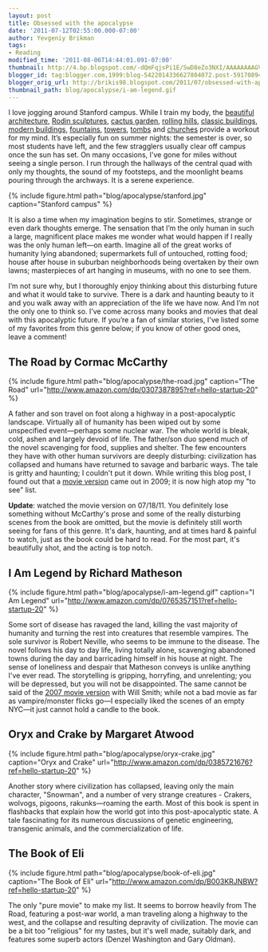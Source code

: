 ```yaml
---
layout: post
title: Obsessed with the apocalypse
date: '2011-07-12T02:55:00.000-07:00'
author: Yevgeniy Brikman
tags:
- Reading
modified_time: '2011-08-06T14:44:01.091-07:00'
thumbnail: http://4.bp.blogspot.com/-dQmFqjsPi1E/SwD8eZo3NXI/AAAAAAAAGVQ/6jIDNKH8how/s72-c/IMG_5588.JPG
blogger_id: tag:blogger.com,1999:blog-5422014336627804072.post-5917089480512620965
blogger_orig_url: http://brikis98.blogspot.com/2011/07/obsessed-with-apocalypse.html
thumbnail_path: blog/apocalypse/i-am-legend.gif
---
```


I love jogging around Stanford campus. While I train my body, the [beautiful 
architecture](https://picasaweb.google.com/brikis98/StanfordUniversityAndSanFrancisco#5311786281818691682), 
[Rodin 
sculptures](https://picasaweb.google.com/brikis98/StanfordUniversityAndSanFrancisco#5311787032489636082), 
[cactus 
garden](https://picasaweb.google.com/brikis98/StanfordUniversityAndSanFrancisco#5311787583157942930), 
[rolling 
hills](https://picasaweb.google.com/brikis98/StanfordDishTrail#5435765294899518226), 
[classic 
buildings](https://picasaweb.google.com/brikis98/StanfordUniversityAndSanFrancisco#5311786544431895154), 
[modern 
buildings](https://picasaweb.google.com/brikis98/StanfordUniversityAndSanFrancisco#5311786682536804354), 
[fountains](https://picasaweb.google.com/brikis98/PaloAltoTrip#5336668667487166098), 
[towers](https://picasaweb.google.com/brikis98/StanfordCampus#5404597146263389826), 
[tombs](https://picasaweb.google.com/brikis98/StanfordUniversityAndSanFrancisco#5311787931551401746) 
and 
[churches](https://picasaweb.google.com/brikis98/StanfordUniversityAndSanFrancisco#5311786471214911810) 
provide a workout for my mind. It’s especially fun on summer nights: the 
semester is over, so most students have left, and the few stragglers usually 
clear off campus once the sun has set. On many occasions, I've gone for miles 
without seeing a single person. I run through the hallways of the central quad 
with only my thoughts, the sound of my footsteps, and the moonlight beams 
pouring through the archways. It is a serene experience. 

{% include figure.html path="blog/apocalypse/stanford.jpg" caption="Stanford campus" %}

It is also a time when my imagination begins to stir. Sometimes, strange or 
even dark thoughts emerge. The sensation that I’m the only human in such a 
large, magnificent place makes me wonder what would happen if I really was the 
only human left&mdash;on earth. Imagine all of the great works of humanity lying 
abandoned; supermarkets full of untouched, rotting food; house after house in 
suburban neighborhoods being overtaken by their own lawns; masterpieces of art 
hanging in museums, with no one to see them. 

I’m not sure why, but I thoroughly enjoy thinking about this disturbing future 
and what it would take to survive. There is a dark and haunting beauty to it 
and you walk away with an appreciation of the life we have now. And I’m not 
the only one to think so. I’ve come across many books and movies that deal 
with this apocalyptic future. If you’re a fan of similar stories, I've listed 
some of my favorites from this genre below; if you know of other good ones, 
leave a comment! 

## The Road by Cormac McCarthy

{% include figure.html path="blog/apocalypse/the-road.jpg" caption="The Road" url="http://www.amazon.com/dp/0307387895?ref=hello-startup-20" %}

A father and son travel on foot along a highway in a post-apocalyptic 
landscape. Virtually all of humanity has been wiped out by some unspecified 
event&mdash;perhaps some nuclear war. The whole world is bleak, cold, ashen and 
largely devoid of life. The father/son duo spend much of the novel scavenging 
for food, supplies and shelter. The few encounters they have with other human 
survivors are deeply disturbing: civilization has collapsed and humans have 
returned to savage and barbaric ways. The tale is gritty and haunting; I 
couldn't put it down. While writing this blog post, I found out that a [movie 
version](http://www.imdb.com/title/tt0898367/) came out in 2009; it is now 
high atop my "to see" list. 

**Update**: watched the movie version on 07/18/11. 
You definitely lose something without McCarthy's prose and some of the really 
disturbing scenes from the book are omitted, but the movie is definitely still 
worth seeing for fans of this genre. It's dark, haunting, and at times hard 
&amp; painful to watch, just as the book could be hard to read. For the most 
part, it's beautifully shot, and the acting is top notch. 

## I Am Legend by Richard Matheson

{% include figure.html path="blog/apocalypse/i-am-legend.gif" caption="I Am Legend" url="http://www.amazon.com/dp/0765357151?ref=hello-startup-20" %}

Some sort of disease has ravaged the land, killing the vast majority of humanity and turning the rest 
into creatures that resemble vampires. The sole survivor is Robert Neville, 
who seems to be immune to the disease. The novel follows his day to day life, 
living totally alone, scavenging abandoned towns during the day and 
barricading himself in his house at night. The sense of loneliness and despair 
that Matheson conveys is unlike anything I've ever read. The storytelling is 
gripping, horryfing, and unrelenting; you will be depressed, but you will not 
be disappointed. The same cannot be said of the [2007 movie 
version](http://www.imdb.com/title/tt0480249/) with Will Smith; while not a 
bad movie as far as vampire/monster flicks go&mdash;I especially liked the scenes 
of an empty NYC&mdash;it just cannot hold a candle to the book. 

## Oryx and Crake by Margaret Atwood

{% include figure.html path="blog/apocalypse/oryx-crake.jpg" caption="Oryx and Crake" url="http://www.amazon.com/dp/0385721676?ref=hello-startup-20" %}

Another story where civilization has collapsed, leaving only the main 
character, "Snowman", and a number of very strange creatures - Crakers, 
wolvogs, pigoons, rakunks&mdash;roaming the earth. Most of this book is spent in 
flashbacks that explain how the world got into this post-apocalyptic state. A 
tale fascinating for its numerous discussions of genetic engineering, 
transgenic animals, and the commercialization of life. 

## The Book of Eli

{% include figure.html path="blog/apocalypse/book-of-eli.jpg" caption="The Book of Eli" url="http://www.amazon.com/dp/B003KRJNBW?ref=hello-startup-20" %}

The only "pure movie" to make my list. It seems to borrow heavily from The Road, 
featuring a post-war world, a man traveling along a highway to the west, and 
the collapse and resulting depravity of civilization. The movie can be a bit 
too "religious" for my tastes, but it's well made, suitably dark, and features 
some superb actors (Denzel Washington and Gary Oldman). 
